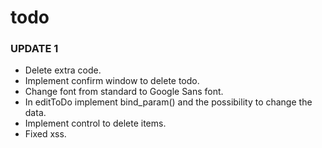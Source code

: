 # todo

### UPDATE 1

- Delete extra code.
- Implement confirm window to delete todo.
- Change font from standard to Google Sans font.
- In editToDo implement bind_param() and the possibility to change the data.
- Implement control to delete items.
- Fixed xss.
